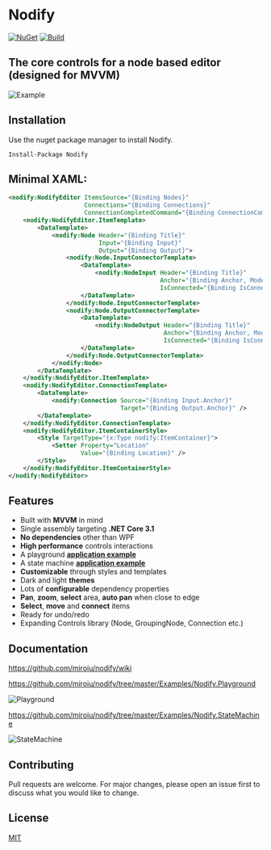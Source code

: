 
# Nodify
[![NuGet](https://img.shields.io/nuget/dt/Nodify?label=nuget&style=for-the-badge&logo=nuget)](https://www.nuget.org/packages/Nodify)
[![Build](https://img.shields.io/github/workflow/status/miroiu/nodify/Build?style=for-the-badge&logo=.net)](https://github.com/miroiu/nodify/actions)

## The core controls for a node based editor (designed for MVVM)
![Example](https://i.imgur.com/xSPN1s2.png)

## Installation
Use the nuget package manager to install Nodify.

```
Install-Package Nodify
```

## Minimal XAML:
```xml
<nodify:NodifyEditor ItemsSource="{Binding Nodes}"
                     Connections="{Binding Connections}"
                     ConnectionCompletedCommand="{Binding ConnectionCompletedCommand}">
    <nodify:NodifyEditor.ItemTemplate>
        <DataTemplate>
            <nodify:Node Header="{Binding Title}"
                         Input="{Binding Input}"
                         Output="{Binding Output}">
                <nodify:Node.InputConnectorTemplate>
                    <DataTemplate>
                        <nodify:NodeInput Header="{Binding Title}"
                                          Anchor="{Binding Anchor, Mode=OneWayToSource}"
                                          IsConnected="{Binding IsConnected}" />
                    </DataTemplate>
                </nodify:Node.InputConnectorTemplate>
                <nodify:Node.OutputConnectorTemplate>
                    <DataTemplate>
                        <nodify:NodeOutput Header="{Binding Title}"
                                           Anchor="{Binding Anchor, Mode=OneWayToSource}"
                                           IsConnected="{Binding IsConnected}" />
                    </DataTemplate>
                </nodify:Node.OutputConnectorTemplate>
            </nodify:Node>
        </DataTemplate>
    </nodify:NodifyEditor.ItemTemplate>
    <nodify:NodifyEditor.ConnectionTemplate>
        <DataTemplate>
            <nodify:Connection Source="{Binding Input.Anchor}"
                               Target="{Binding Output.Anchor}" />
        </DataTemplate>
    </nodify:NodifyEditor.ConnectionTemplate>
    <nodify:NodifyEditor.ItemContainerStyle>
        <Style TargetType="{x:Type nodify:ItemContainer}">
            <Setter Property="Location"
                    Value="{Binding Location}" />
        </Style>
    </nodify:NodifyEditor.ItemContainerStyle>
</nodify:NodifyEditor>
```

## Features
 
 - Built with **MVVM** in mind
 - Single assembly targeting **.NET Core 3.1**
 - **No dependencies** other than WPF
 - **High performance** controls interactions
 - A playground [**application example**](https://github.com/miroiu/nodify/tree/master/Examples/Nodify.Playground)
 - A state machine [**application example**](https://github.com/miroiu/nodify/tree/master/Examples/Nodify.StateMachine)
 - **Customizable** through styles and templates
 - Dark and light **themes**
 - Lots of **configurable** dependency properties
 - **Pan**, **zoom**, **select** area, **auto pan** when close to edge
 - **Select**, **move** and **connect** items
 - Ready for undo/redo
 - Expanding Controls library (Node, GroupingNode, Connection etc.)
 
 
## Documentation
https://github.com/miroiu/nodify/wiki

https://github.com/miroiu/nodify/tree/master/Examples/Nodify.Playground

![Playground](https://i.imgur.com/aqrUpuP.gif)

https://github.com/miroiu/nodify/tree/master/Examples/Nodify.StateMachine

![StateMachine](https://i.imgur.com/nVKV5ly.gif)


## Contributing

Pull requests are welcome. For major changes, please open an issue first to discuss what you would like to change.

## License
[MIT](https://choosealicense.com/licenses/mit/)
